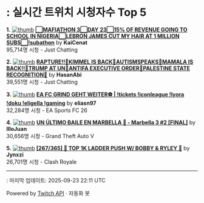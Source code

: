 # : 실시간 트위치 시청자수 Top 5

**1.** [![thumb](https://static-cdn.jtvnw.net/previews-ttv/live_user_kaicenat-320x180.jpg)](https://twitch.tv/KaiCenat)
**[⬜MAFIATHON 3⬜DAY 23⬜15% OF REVENUE GOING TO SCHOOL IN NIGERIA⬜LEBRON JAMES CUT MY HAIR AT 1 MILLION SUBS⬜!subathon](https://twitch.tv/KaiCenat)** by **KaiCenat**<br>95,714명 시청  - Just Chatting

**2.** [![thumb](https://static-cdn.jtvnw.net/previews-ttv/live_user_hasanabi-320x180.jpg)](https://twitch.tv/HasanAbi)
**[RAPTURE!!🚨KIMMEL IS BACK🚨AUTISMSPEAKS🚨MAMALA IS BACK!!🚨TRUMP AT UN🚨ANTIFA EXECUTIVE ORDER🚨PALESTINE STATE RECOGNITION🚨](https://twitch.tv/HasanAbi)** by **HasanAbi**<br>39,551명 시청  - Just Chatting

**3.** [![thumb](https://static-cdn.jtvnw.net/previews-ttv/live_user_eliasn97-320x180.jpg)](https://twitch.tv/eliasn97)
**[EA FC GRIND GEHT WEITER⚽️ | !tickets !iconleague !lyora !doku !eligella !gaming](https://twitch.tv/eliasn97)** by **eliasn97**<br>32,284명 시청  - EA Sports FC 26

**4.** [![thumb](https://static-cdn.jtvnw.net/previews-ttv/live_user_illojuan-320x180.jpg)](https://twitch.tv/IlloJuan)
**[UN ÚLTIMO BAILE EN MARBELLA 🙌 - Marbella 3 #2 [FINAL]](https://twitch.tv/IlloJuan)** by **IlloJuan**<br>30,656명 시청  - Grand Theft Auto V

**5.** [![thumb](https://static-cdn.jtvnw.net/previews-ttv/live_user_jynxzi-320x180.jpg)](https://twitch.tv/Jynxzi)
**[[267/365] 🚨 TOP 1K LADDER PUSH W/ BOBBY & RYLEY 🚨](https://twitch.tv/Jynxzi)** by **Jynxzi**<br>26,701명 시청  - Clash Royale


---
: 마지막 업데이트: 2025-09-23 22:11 UTC

Powered by [Twitch API](https://dev.twitch.tv/docs/api/reference) · 자동화 봇